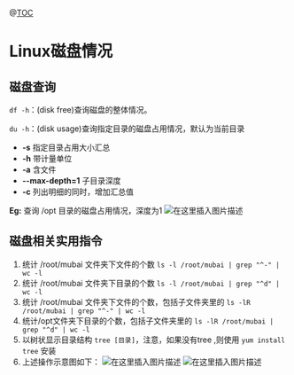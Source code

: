 @[TOC](这里写目录标题)
# Linux磁盘情况

## 磁盘查询

`df -h`：(disk free)查询磁盘的整体情况。

`du -h`：(disk usage)查询指定目录的磁盘占用情况，默认为当前目录

- **-s** 指定目录占用大小汇总
- **-h** 带计量单位
- **-a** 含文件
- **--max-depth=1** 子目录深度
- **-c** 列出明细的同时，增加汇总值

**Eg:**
查询 /opt 目录的磁盘占用情况，深度为1
![在这里插入图片描述](https://img-blog.csdnimg.cn/bab226a79a444da48e5f21b9586afde5.png#pic_center)

## 磁盘相关实用指令

1. 统计 /root/mubai 文件夹下文件的个数
   `ls -l /root/mubai | grep "^-" | wc -l`
2. 统计 /root/mubai 文件夹下目录的个数
   `ls -l /root/mubai | grep "^d" | wc -l`
3. 统计 /root/mubai 文件夹下文件的个数，包括子文件夹里的
   `ls -lR /root/mubai | grep "^-" | wc -l`
4. 统计/opt文件夹下目录的个数，包括子文件夹里的
   `ls -lR /root/mubai | grep "^d" | wc -l`
5. 以树状显示目录结构 
   `tree [目录]`，注意，如果没有tree ,则使用 `yum install tree` 安装
6. 上述操作示意图如下：
![在这里插入图片描述](https://img-blog.csdnimg.cn/404ffa69edae452e906fbd13590704af.png#pic_center)
![在这里插入图片描述](https://img-blog.csdnimg.cn/f5bbf46646a848c6b0ba4d7da84e2c1b.png#pic_center)